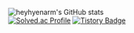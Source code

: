 ![heyhyenarm's GitHub stats](https://github-readme-stats.vercel.app/api?username=heyhyenarm&show_icons=true&theme=tokyonight) <br>
[![Solved.ac Profile](http://mazassumnida.wtf/api/generate_badge?boj=narmhye)](https://solved.ac/narmhye)
[![Tistory Badge](https://img.shields.io/badge/Tech%20Blog-555263?style=flat&logoColor=white)]("https://narmhye.tistory.com/)

